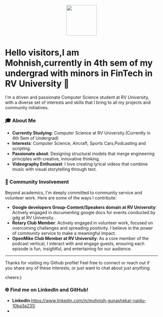<div align="center">
    <a href="https://gssoc.girlscript.tech/leaderboard">
        <img src="https://raw.githubusercontent.com/GSSoC24/Postman-Challenge/main/docs/assets/Postman%20White.png" width="100px" height="100px" />
    </a>
</div>

# Hello visitors,I am Mohnish,currently in 4th sem of my undergrad with minors in FinTech in RV University 👋

I'm a driven and passionate Computer Science student at RV University, with a diverse set of interests and skills that I bring to all my projects and community initiatives.

### 🎓 About Me
- **Currently Studying**: Computer Science at RV University.(Currently in 4th Sem of Undergrad)
- **Interests**: Computer Science, Aircraft, Sports Cars,Podcasting and scripting.
- **Passionate about**: Designing structural models that merge engineering principles with creative, innovative thinking.
- **Videography Enthusiast**: I love creating lyrical videos that combine music with visual storytelling through text.

### 🌱 Community Involvement
Beyond academics, I'm deeply committed to community service and volunteer work. Here are some of the ways I contribute:
- **Google developers Group-Content/Speakers domain at RV University**: Actively engaged in documenting google docs for events conducted by gdg at RV University..
- **Rotary Club Member**: Actively engaged in volunteer work, focused on overcoming challenges and spreading positivity. I believe in the power of community service to make a meaningful impact.
- **OpenMike Club Member at RV University**: As a core member of the podcast vertical, I interact with and engage guests, ensuring each episode is fun, insightful, and entertaining for our audience.
---

Thanks for visiting my Github profile! Feel free to connect or reach out if you share any of these interests, or just want to chat about just anything 

cheers:)

### 🌐 Find me on LinkedIn and GitHub!
- **LinkedIn**:https://www.linkedin.com/in/mohnish-gunashekar-naidu-10ba3a231/
- 
